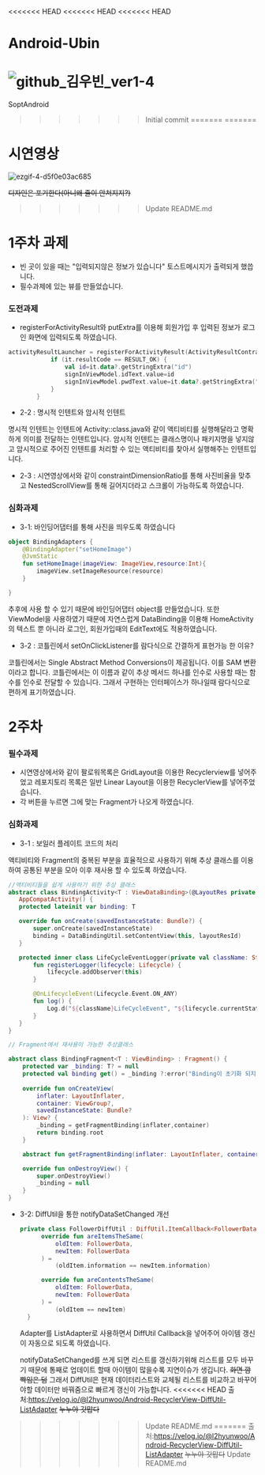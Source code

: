 <<<<<<< HEAD
<<<<<<< HEAD
<<<<<<< HEAD
# Android-Ubin

![github_김우빈_ver1-4](https://user-images.githubusercontent.com/70698151/135753275-340450e7-f3fc-4bfe-aedc-4fed88988a87.png)
=======
SoptAndroid
>>>>>>> Initial commit
=======
=======
# 시연영상
![ezgif-4-d5f0e03ac685](https://user-images.githubusercontent.com/54489627/138398283-030c617e-5322-42a3-825c-df5e757317df.gif)

~~디자인은 포기한다(아니왜 줄이 안쳐지지?)~~

>>>>>>> Update README.md
# 1주차 과제
* 빈 곳이 있을 때는 "입력되지않은 정보가 있습니다" 토스트메시지가 출력되게 했씁니다.
* 필수과제에 있는 뷰를 만들었습니다.
### 도전과제
* registerForActivityResult와 putExtra를 이용해 회원가입 후 입력된 정보가 로그인 화면에 입력되도록 하였습니다.


``` kotlin
activityResultLauncher = registerForActivityResult(ActivityResultContracts.StartActivityForResult()) {
            if (it.resultCode == RESULT_OK) {
                val id=it.data?.getStringExtra("id")
                signInViewModel.idText.value=id
                signInViewModel.pwdText.value=it.data?.getStringExtra("pwd")
            }
        }
```
* 2-2 : 명시적 인텐트와 암시적 인텐트

명시적 인텐트는 인텐트에 Activity::class.java와 같이 액티비티를 실행해달라고 명확하게 의미를 전달하는 인텐트입니다.
암시적 인텐트는 클래스명이나 패키지명을 넣지않고 암시적으로 주어진 인텐트를 처리할 수 있는 액티비티를 찾아서 실행해주는 인텐트입니다.

* 2-3 : 시연영상에서와 같이 constraintDimensionRatio를 통해 사진비율을 맞추고 NestedScrollView를 통해 길어지더라고 스크롤이 가능하도록 하였습니다.

### 심화과제
* 3-1: 바인딩어댑터를 통해 사진을 띄우도록 하였습니다
``` kotlin
object BindingAdapters {
    @BindingAdapter("setHomeImage")
    @JvmStatic
    fun setHomeImage(imageView: ImageView,resource:Int){
        imageView.setImageResource(resource)
    }

}
``` 
추후에 사용 할 수 있기 때문에 바인딩어댑터 object를 만들었습니다.
또한 ViewModel을 사용하였기 때문에 자연스럽게 DataBinding을 이용해 HomeActivity의 텍스트 뿐 아니라 로그인, 회원가입때의 EditText에도 적용하였습니다.
* 3-2 : 코틀린에서 setOnClickListener를 람다식으로 간결하게 표현가능 한 이유?

 코틀린에서는 Single Abstract Method Conversions이 제공됩니다. 이를 SAM 변환이라고 합니다. 코틀린에서는 이 이름과 같이 추상 메서드 하나를 인수로 사용할 때는 함수를 인수로 전달할 수 있습니다. 그래서 구현하는 인터페이스가 하나일때 람다식으로 편하게 표기하였습니다.
 
 # 2주차
 ### 필수과제
 - 시연영상에서와 같이 팔로워목록은 GridLayout을 이용한 Recyclerview를 넣어주었고 레포지토리 목록은 일반 Linear Layout을 이용한 RecyclerView를 넣어주었습니다.
 - 각 버튼을 누르면 그에 맞는 Fragment가 나오게 하였습니다.
 
 ### 심화과제
 - 3-1 : 보일러 플레이트 코드의 처리
 
 액티비티와 Fragment의 중복된 부분을 효율적으로 사용하기 위해 추상 클래스를 이용하여 공통된 부분을 모아 이후 재사용 할 수 있도록 하였습니다.
 
 ``` kotlin
 //액티비티들을 쉽게 사용하기 위한 추상 클래스
 abstract class BindingActivity<T : ViewDataBinding>(@LayoutRes private val layoutResId: Int) :
    AppCompatActivity() {
    protected lateinit var binding: T

    override fun onCreate(savedInstanceState: Bundle?) {
        super.onCreate(savedInstanceState)
        binding = DataBindingUtil.setContentView(this, layoutResId)
    }

    protected inner class LifeCycleEventLogger(private val className: String) : LifecycleObserver {
        fun registerLogger(lifecycle: Lifecycle) {
            lifecycle.addObserver(this)
        }

        @OnLifecycleEvent(Lifecycle.Event.ON_ANY)
        fun log() {
            Log.d("${className}LifeCycleEvent", "${lifecycle.currentState}")
        }
    }
}
```


``` kotlin
// Fragment에서 재사용이 가능한 추상클래스

abstract class BindingFragment<T : ViewBinding> : Fragment() {
    protected var _binding: T? = null
    protected val binding get() = _binding ?:error("Binding이 초기화 되지 않았습니다.")
   
    override fun onCreateView(
        inflater: LayoutInflater,
        container: ViewGroup?,
        savedInstanceState: Bundle?
    ): View? {
        _binding = getFragmentBinding(inflater,container)
        return binding.root
    }

    abstract fun getFragmentBinding(inflater: LayoutInflater, container: ViewGroup?): T

    override fun onDestroyView() {
        super.onDestroyView()
        _binding = null
    }
}
```
  
- 3-2: DiffUtil을 통한 notifyDataSetChanged 개선
 
  ``` kotlin
  private class FollowerDiffUtil : DiffUtil.ItemCallback<FollowerData>() {
        override fun areItemsTheSame(
            oldItem: FollowerData,
            newItem: FollowerData
        ) =
            (oldItem.information == newItem.information)

        override fun areContentsTheSame(
            oldItem: FollowerData,
            newItem: FollowerData
        ) =
            (oldItem == newItem)
    }
  ```
  
  Adapter를 ListAdapter로 사용하면서 DiffUtil Callback을 넣어주어 아이템 갱신이 자동으로 되도록 하였습니다.
  
  notifyDataSetChanged를 쓰게 되면 리스트를 갱신하기위해 리스트를 모두 바꾸기 때문에 통째로 업데이트 할때 아이템이 많을수록 지연이슈가 생깁니다. ~~화면 깜빡임은 덤~~
  그래서 DiffUtil은 현재 데이터리스트와 교체될 리스트를 비교하고 바꾸어야할 데이터만 바꿔줌으로 빠르게 갱신이 가능합니다.
<<<<<<< HEAD
  출처:https://velog.io/@l2hyunwoo/Android-RecyclerView-DiffUtil-ListAdapter ~~누누야 갓맙다~~
>>>>>>> Update README.md
=======
  출처:https://velog.io/@l2hyunwoo/Android-RecyclerView-DiffUtil-ListAdapter 
  ~~누누야 갓맙다~~
>>>>>>> Update README.md
